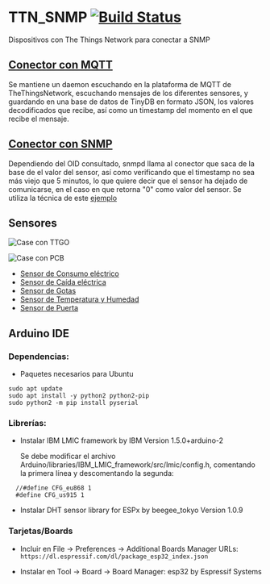# TTN_SNMP [![Build Status](https://travis-ci.org/Greencorecr/IoT_SNMP.svg?branch=master)](https://travis-ci.org/Greencorecr/IoT_SNMP)
Dispositivos con The Things Network para conectar a SNMP

## [Conector con MQTT](https://github.com/Greencorecr/TTN_SNMP/tree/master/Conectores/MQTT)

Se mantiene un daemon escuchando en la plataforma de MQTT de TheThingsNetwork, escuchando mensajes de los diferentes sensores, y guardando en una base de datos de TinyDB en formato JSON, los valores decodificados que recibe, así como un timestamp del momento en el que recibe el mensaje.

## [Conector con SNMP](https://github.com/Greencorecr/TTN_SNMP/tree/master/Conectores/SNMP)

Dependiendo del OID consultado, snmpd llama al conector que saca de la base de el valor del sensor, así como verificando que el timestamp no sea más viejo que 5 minutos, lo que quiere decir que el sensor ha dejado de comunicarse, en el caso en que retorna "0" como valor del sensor. Se utiliza la técnica de este [ejemplo](https://github.com/fede2cr/raspberry-pi_snmp/blob/master/snmpd-example/snmpd.conf)

## Sensores

![Case con TTGO](https://github.com/Greencorecr/TTN_SNMP/raw/master/img/Case%2BTTGO.jpg "Case con TTGO")

![Case con PCB](https://github.com/Greencorecr/TTN_SNMP/raw/master/img/Case+PCB.jpg "Case con TTGO")

- [Sensor de Consumo eléctrico](https://github.com/Greencorecr/TTN_SNMP/tree/master/Conectores/Arduino/Amperaje)
- [Sensor de Caída eléctrica](https://github.com/Greencorecr/TTN_SNMP/tree/master/Conectores/Arduino/Caida)
- [Sensor de Gotas](https://github.com/Greencorecr/TTN_SNMP/tree/master/Conectores/Arduino/Gotas)
- [Sensor de Temperatura y Humedad](https://github.com/Greencorecr/TTN_SNMP/tree/master/Conectores/Arduino/TempHum)
- [Sensor de Puerta](https://github.com/Greencorecr/TTN_SNMP/tree/master/Conectores/Arduino/Puerta)


## Arduino IDE

### Dependencias:

- Paquetes necesarios para Ubuntu

```
sudo apt update
sudo apt install -y python2 python2-pip
sudo python2 -m pip install pyserial
```

### Librerías:
- Instalar IBM LMIC framework by IBM Version 1.5.0+arduino-2

  Se debe modificar el archivo Arduino/libraries/IBM_LMIC_framework/src/lmic/config.h, comentando la primera línea y descomentando la segunda:

```
  //#define CFG_eu868 1
  #define CFG_us915 1
```
- Instalar DHT sensor library for ESPx by beegee_tokyo Version 1.0.9

### Tarjetas/Boards

- Incluir en File -> Preferences -> Additional Boards Manager URLs: ``https://dl.espressif.com/dl/package_esp32_index.json``

- Instalar en Tool -> Board -> Board Manager: esp32 by Espressif Systems
